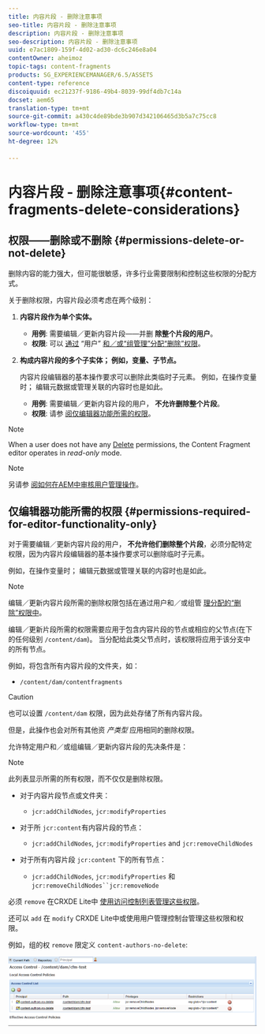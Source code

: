 ```yaml
---
title: 内容片段 - 删除注意事项
seo-title: 内容片段 - 删除注意事项
description: 内容片段 - 删除注意事项
seo-description: 内容片段 - 删除注意事项
uuid: e7ac1809-159f-4d02-ad30-dc6c246e8a04
contentOwner: aheimoz
topic-tags: content-fragments
products: SG_EXPERIENCEMANAGER/6.5/ASSETS
content-type: reference
discoiquuid: ec21237f-9186-49b4-8039-99df4db7c14a
docset: aem65
translation-type: tm+mt
source-git-commit: a430c4de89bde3b907d342106465d3b5a7c75cc8
workflow-type: tm+mt
source-wordcount: '455'
ht-degree: 12%

---
```



# 内容片段 - 删除注意事项{#content-fragments-delete-considerations}

## 权限——删除或不删除 {#permissions-delete-or-not-delete}

删除内容的能力强大，但可能很敏感，许多行业需要限制和控制这些权限的分配方式。

关于删除权限，内容片段必须考虑在两个级别：

1. **内容片段作为单个实体。**

   * **用例**: 需要编辑／更新内容片段——并删 **除整个片段的用户**。
   * **权限**: 可以 [通过](/help/sites-administering/security.md#actions) “用户” [和／或“组管理”分配“删除”权限](/help/sites-administering/security.md#managing-permissions)。

1. **构成内容片段的多个子实体； 例如，变量、子节点。**

   内容片段编辑器的基本操作要求可以删除此类临时子元素。 例如，在操作变量时； 编辑元数据或管理关联的内容时也是如此。

   * **用例**: 需要编辑／更新内容片段的用户， **不允许删除整个片段**。
   * **权限**: 请参 [阅仅编辑器功能所需的权限](/help/assets/content-fragments/content-fragments-delete.md#permissions-required-for-editor-functionality-only)。

>[!NOTE]
>
>When a user does not have any [Delete](/help/sites-administering/security.md#actions) permissions, the Content Fragment editor operates in *read-only* mode.

>[!NOTE]
>
>另请参 [阅如何在AEM中审核用户管理操作](/help/sites-administering/audit-user-management-operations.md)。

## 仅编辑器功能所需的权限 {#permissions-required-for-editor-functionality-only}

对于需要编辑／更新内容片段的用户， **不允许他们删除整个片段**，必须分配特定权限，因为内容片段编辑器的基本操作要求可以删除临时子元素。

例如，在操作变量时； 编辑元数据或管理关联的内容时也是如此。

>[!NOTE]
>
>编辑／更新内容片段所需的删除权限包括在通过用户和／或组管 [理分配的“删除”权限中](/help/sites-administering/security.md#managing-permissions)。

编辑／更新片段所需的权限需要应用于包含内容片段的节点或相应的父节点(在下的任何级别 `/content/dam`)。 当分配给此类父节点时，该权限将应用于该分支中的所有节点。

例如，将包含所有内容片段的文件夹，如：

* `/content/dam/contentfragments`

>[!CAUTION]
>
>也可以设置 `/content/dam` 权限，因为此处存储了所有内容片段。
>
>但是，此操作也会对所有其他资 *产类型* 应用相同的删除权限。

允许特定用户和／或组编辑／更新内容片段的先决条件是：

>[!NOTE]
>
>此列表显示所需的所有权限，而不仅仅是删除权限。

* 对于内容片段节点或文件夹：

   * `jcr:addChildNodes`, `jcr:modifyProperties`

* 对于所 `jcr:content`有内容片段的节点：

   * `jcr:addChildNodes`, `jcr:modifyProperties` and `jcr:removeChildNodes`

* 对于所有内容片段 `jcr:content` 下的所有节点：

   * `jcr:addChildNodes`, `jcr:modifyProperties` 和 `jcr:removeChildNodes``jcr:removeNode`

必须 `remove` 在CRXDE Lite中 [使用访问控制列表管理这些权限](/help/sites-administering/user-group-ac-admin.md#access-right-management)。

还可以 `add` 在 `modify` CRXDE Lite中或使用用户管理控制台管理这些权限和权限。

例如，组的权 `remove` 限定义 `content-authors-no-delete`:

![cf-delete-03](assets/cf-delete-03.png)

